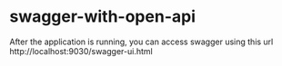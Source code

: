 # swagger-with-open-api
After the application is running, you can access swagger using this url 
http://localhost:9030/swagger-ui.html 